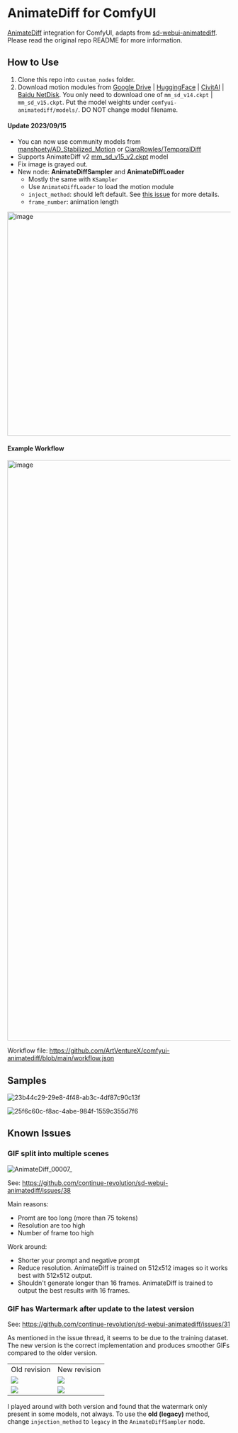 # AnimateDiff for ComfyUI

[AnimateDiff](https://github.com/guoyww/AnimateDiff/) integration for ComfyUI, adapts from [sd-webui-animatediff](https://github.com/continue-revolution/sd-webui-animatediff). Please read the original repo README for more information.

## How to Use

1. Clone this repo into `custom_nodes` folder.
2. Download motion modules from [Google Drive](https://drive.google.com/drive/folders/1EqLC65eR1-W-sGD0Im7fkED6c8GkiNFI) | [HuggingFace](https://huggingface.co/guoyww/animatediff) | [CivitAI](https://civitai.com/models/108836) | [Baidu NetDisk](https://pan.baidu.com/s/18ZpcSM6poBqxWNHtnyMcxg?pwd=et8y). You only need to download one of `mm_sd_v14.ckpt` | `mm_sd_v15.ckpt`. Put the model weights under `comfyui-animatediff/models/`. DO NOT change model filename.

#### Update 2023/09/15

- You can now use community models from [manshoety/AD_Stabilized_Motion](https://huggingface.co/manshoety/AD_Stabilized_Motion) or [CiaraRowles/TemporalDiff](https://huggingface.co/CiaraRowles/TemporalDiff)
- Supports AnimateDiff v2 [mm_sd_v15_v2.ckpt](https://huggingface.co/guoyww/animatediff/blob/main/mm_sd_v15_v2.ckpt) model
- Fix image is grayed out.
- New node: **AnimateDiffSampler** and **AnimateDiffLoader**
  - Mostly the same with `KSampler`
  - Use `AnimateDiffLoader` to load the motion module
  - `inject_method`: should left default. See [this issue](https://github.com/ArtVentureX/comfyui-animatediff#gif-has-wartermark-after-update-to-the-latest-version) for more details.
  - `frame_number`: animation length

<img width="506" alt="image" src="https://github.com/ArtVentureX/comfyui-animatediff/assets/133728487/f22d6b36-ce36-44cc-80e8-dffe6f77b296">

#### Example Workflow

<img width="1311" alt="image" src="https://github.com/ArtVentureX/comfyui-animatediff/assets/133728487/b7164539-bc58-4ef9-b178-d914e833805e">


Workflow file: https://github.com/ArtVentureX/comfyui-animatediff/blob/main/workflow.json

## Samples

![23b44c29-29e8-4f48-ab3c-4df87c90c13f](https://github.com/ArtVentureX/comfyui-animatediff/assets/133728487/97efb96f-3d3d-4976-8789-78b88f89b2eb)

![25f6c60c-f8ac-4abe-984f-1559c355d7f6](https://github.com/ArtVentureX/comfyui-animatediff/assets/133728487/c39b26f7-a2af-4dc4-902f-c363e2e6f39a)

## Known Issues

### GIF split into multiple scenes

![AnimateDiff_00007_](https://github.com/ArtVentureX/comfyui-animatediff/assets/8894763/e6cd53cb-9878-45da-a58a-a15851882386)

See: https://github.com/continue-revolution/sd-webui-animatediff/issues/38

Main reasons:

- Promt are too long (more than 75 tokens)
- Resolution are too high
- Number of frame too high

Work around:

- Shorter your prompt and negative prompt
- Reduce resolution. AnimateDiff is trained on 512x512 images so it works best with 512x512 output.
- Shouldn't generate longer than 16 frames. AnimateDiff is trained to output the best results with 16 frames.

### GIF has Wartermark after update to the latest version

See: https://github.com/continue-revolution/sd-webui-animatediff/issues/31

As mentioned in the issue thread, it seems to be due to the training dataset. The new version is the correct implementation and produces smoother GIFs compared to the older version.

<table  class="center">
    <tr>
    <td>Old revision</td>
    <td>New revision</td>
    </tr>
    <tr>
    <td><img src="https://github.com/ArtVentureX/comfyui-animatediff/assets/133728487/8f1a6233-875f-4f0c-aa60-ba93e73b7d64" /></td>
    <td><img src="https://github.com/ArtVentureX/comfyui-animatediff/assets/133728487/a2029eba-f519-437c-a0b5-1f881e099a20" /></td>
    </tr>
    <tr>
    <td><img src="https://github.com/ArtVentureX/comfyui-animatediff/assets/133728487/41ec449f-1955-466c-bd38-6f2a55d654f8" /></td>
    <td><img src="https://github.com/ArtVentureX/comfyui-animatediff/assets/133728487/766c2891-5d27-4052-99f9-be9862620919" /></td>
    </tr>
</table>

I played around with both version and found that the watermark only present in some models, not always. To use the **old (legacy)** method, change `injection_method` to `legacy` in the `AnimateDiffSampler` node.
